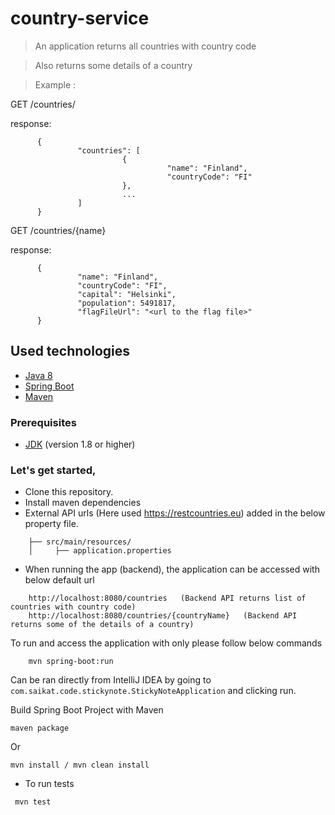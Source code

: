 # country-service 

> An application returns all countries with country code

> Also returns some details of a country

> Example :

GET /countries/

response:

          {
                   "countries": [
                             {
                                       "name": "Finland",
                                       "countryCode": "FI"
                             },
                             ...
                   ]
          }

GET /countries/{name}

response:

          {
                   "name": "Finland",
                   "countryCode": "FI",
                   "capital": "Helsinki",
                   "population": 5491817,
                   "flagFileUrl": "<url to the flag file>"
          }

## Used technologies

* [Java 8](https://www.oracle.com/technetwork/java/javase/overview/java8-2100321.html)
* [Spring Boot](https://docs.spring.io/spring-boot/docs/current/reference/htmlsingle/)
* [Maven](https://maven.apache.org/)

### Prerequisites

* [JDK](http://www.oracle.com/technetwork/java/javase/downloads/index.html) (version 1.8 or higher)

### Let's get started,

* Clone this repository.
* Install maven dependencies
* External API urls (Here used https://restcountries.eu) added in the below property file.
```
    ├── src/main/resources/
    │     ├── application.properties
```
* When running the app (backend), the application can be accessed with below default url

```
    http://localhost:8080/countries   (Backend API returns list of countries with country code)
    http://localhost:8080/countries/{countryName}   (Backend API returns some of the details of a country)
```

To run and access the application with only please follow below commands 

```
    mvn spring-boot:run
```

Can be ran directly from IntelliJ IDEA by going to `com.saikat.code.stickynote.StickyNoteApplication` and clicking run.

Build Spring Boot Project with Maven

   ```maven package```

Or
    
    mvn install / mvn clean install

* To run tests

``` mvn test```
